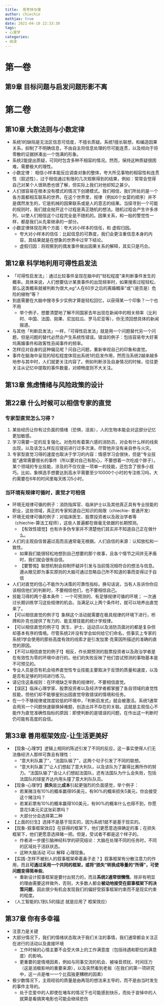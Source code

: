```yaml
---
title:  思考快与慢
author: chiechie
mathjax: true
date: 2021-04-10 22:33:30
tags:
- 心里学
categories:
- 阅读
---
```



# 第一卷

## 第9章 目标问题与启发问题形影不离

    
# 第二卷

## 第10章 大数法则与小数定律

- 系统1的缺陷是无法区信息可信度，不擅长质疑。系统1擅长联想，和编造因果关系，抑制了不明确信息，不由自主将信息处理的尽可能连贯，以及倾向于将零散的证据拼凑出一个饱满的形象。
- 系统2能提出质疑，可同时包含多种不相容的情况。然而，保持这种质疑很困难，需要极大的理性。
- 小数定律： 相信小样本能反应调查对象的整体，夸大所见事物的相容性和连贯性（叙述性），过于相信通过有限的几次观察得到的结果，例如：常常会觉得自己对某个人很熟悉也很了解，但实际上我们对他却知之甚少。
- 人们很容易在根本没有模式的情况下创建模式。我们相信，我们所处的是一个各方面都相互联系的世界。在这个世界里，规律（例如6个女婴的顺序）并不是偶然发生的，它是机械的因果联系或是人的意志的结果。当探寻到一个可能的规则时，我们就会抛开这个过程是真正随机的想法。随机过程会产生许多序列，以使人们相信这个过程完全是不随机的。因果关系，和一般的警觉性一样，都是我们从先辈继承的一部分。
- 小数定律体现在两个方面：夸大对小样本的信任，和 虚假归因。
    - 夸大对小样本的信任：比起信息的可靠度，我们会更注重信息本身的内容，其结果就是在想象的世界中过早下结论。
    - 虚假归因：将观察到的偶发事件做出因果关系的解释，其实只是巧合。
  
## 第12章 科学地利用可得性启发法

- 「可得性启发法」：通过比较事件呈现在脑中的"轻松程度”来判断事件发生的概率。具体来说，人们想要估计某类事件的出现频率时，如果搜索过程轻松，那么这类概率就被判断为很大,eg“人在60岁之后的离婚概率”或“（是否是）危险的植物”等？
- 到底需要在大脑中搜寻多少实例才算是轻松回忆，以获得某一个印象？一个也不用
    - 举个例子，想要清楚地了解不同国家去年出现在新闻中的相关频率（比利时、中国、法国、刚果、尼加拉瓜、罗马尼亚等），你无须回想具体的新闻报道。
- 与其他「判断启发法」一样，「可得性启发法」就是用一个问题替代另一个问题，但是问题的替代必然会产生系统性错误。错误的例子：包括容易夸大好莱坞离婚事件和政客性丑闻事件的频率。
- 怎样应对自身的这种偏见呢？问自己问题，重新审视自己的印象和直觉。
- 事件在脑海中呈现的轻松程度体现出系统1的启发作用，然而当系统2越来越多地参与其中时，人们就更关注内容了。例如判断涉及自身情况的时候，往往更关注从记忆中提取的事件数量，对顺畅度则不大关注。

## 第13章 焦虑情绪与风险政策的设计

## 第22章 什么时候可以相信专家的直觉

### 专家型直觉怎么习得？

1. 某些经历让你有过负面的情绪（恐惧，沮丧），人的生物本能会对这部分记忆更加敏感。
2. 学习需要一定的反复强化。对危险有着第六感的消防员，对会有什么样的线索出现，以及该怎么样反应提前进行过多次演，尽管他并没有亲自参与火灾。
3. 专家型直觉习得的速度也取决于学习的内容：情感学习会很快，但是“专业技能”通常需要很长的事件（所以要对自己有耐心，不要想着一次吃成个胖子）。某个领域的专业技能，涉及的不仅仅是一项单一的技能，还包含了很多小技巧。比如，象棋选手想要达到高水平需要至少10000个小时的专注练习吗，大约需要在6年的时间里每天练习5小时。

### 当环境有规律可循时，直觉才可相信

- 环境无规律可循的例子：消防指挥官、临床护士以及其他真正具有专业技能的职业，这些领域，真正的专家知道自己知识的局限（chiechie- 普通开发）
- 环境无规律可循的例子：对临床医生、股票投资者以及政治学者等（chiechie-算法工程师），这些人普遍都在做毫无依据的长期预测。
    - 【有效性错觉】也有许多伪专家并不清楚他们其实并不知道自己正在做什么。
- 人们的主观自信普遍过高而且通常毫无根据。人们自信的来源：认知放松和一致性。
    - 如果我们能很轻松地想到自己想要的那个故事，且各个情节之间并无矛盾时，我们就会很有自信。
    - 【要警惕】联想机制会抑制怀疑并引发与当前情况相符合的想法与信息。遵从眼见即为事实原则的大脑可通过忽略自己所不知道的事而变得过于自信
- 人们对直觉的信心不能作为决策的可靠性指标。换句话说，当有人告诉你你应该相信他们的判断时，不要相信他们，也不要相信自己。
-  技能习得的两个基本条件： 一个可预测的、有足够规律可循的环境； 一次通过长期训练学习这些规律的机会。当满足以上两个条件时，就可以培养出直觉来了。
- 【可以相信直觉的例子1】象棋这个活动就需要在极具规律的环境下进行，桥牌和扑克也提供了有力的、能支撑技能的统计学规律。
- 【可以相信直觉的例子1】医生、护士、运动员以及消防员面对的都是复杂但却基本有序的情境。尽管系统2并没有学会如何给它们命名，但事实上专家的系统1学会使用的那些高度有效的线索才是引发加里·克莱因所描述的准确的直觉的原因。
- 【不可以相信直觉的例子1】相反，作长期预测的股票投资者以及政治学者是在有效性为零的环境中进行的。他们的失败反映了他们尝试预测的事物基本是不可预见的。
- 专业人员是否有机会培养直觉性专业技能主要取决于反馈的质量和速度，以及是否有足够的时间进行练习。
- 请记住这条规则：在环境缺乏牢靠的规律时，不要相信直觉。
- 【误区】临床心理学家、股票投资者以及经济学者都掌握了各自领域的直觉性技能，但他们却不能够鉴别出因直觉导致错误的情境和任务。
- 在一个不够规律或效度较低的环境中，「判断启发式」就会被激活。系统1通常会用另一个问题快速替换掉难题，创造出并不存在的关联。这就是主观信心不能作为直觉准确性指标的原因：即使判断的是错误的问题，在作出这一判断时仍可能有高度的自信。



## 第33章 善用框架效应-让生活更美好

- 【现象-心理学】逻辑上相同的陈述引发了不同的反应，这一事实使得人们无法像经济人那样可靠且有理性：
    - “意大利队赢了”，“法国队输了”，这两个句子引发了不同的联想。
    - “意大利队赢了”让人们想起了意大利队，以及该队为了赢得比赛所作的努力。“法国队输了”会让人们想起法国队，还有法国队为什么会失败，包括法国队的球星齐达内用头撞了意大利队队员。
- 【现象-心理学】**损失**能比**成本**引起更强烈的负面感觉，举个例子：
    - 若某赌注有10%的概率赢得95美元，有90%的概率损失5美元，你会接受这个赌注吗？
    - 若某彩票有10%的概率赢得100美元，有90%的概率什么也得不到，你愿意花5美元买这张彩票吗？
    - 大部分分会选择第二种
- 【上面的衍生】选择不是基于现实的，因为系统1就不是基于现实的。
- 【现象-叙事框架效应】在获得的框架下，他们更愿意选择确定的事；在损失框架下，他们更愿意选择赌一把。但是，受试者不都是这个样子的。
    - 作者进一步援引脑神经科学的研究结论：大脑在处理不同的任务时，不同的区域处于活跃状态。
    - 这种大脑活动 可以 解释 心理现象。
- 【实践-怎样不被别人的叙事框架牵着鼻子走？】叙事框架有分散注意力的作用，而且**可通过采用一个共同的框架，或将“损失”转换成等量的“所得”，可使问题变得简单些**。
    - 重新设计叙事框架是要付出努力的，而且**系统2通常很懒惰**。除非有明显的理由需要这样做外，否则，大多数人都会**被动地接受在叙事框架下的决策问题**，因此很少有机会发现我们的偏好受叙事框架约束而不是现实约束的程度。
- （人工智能的L1到L5的描述 就是应用了 框架效应）


## 第37章 你有多幸福
- 注意力是关键
- 大部分情况下，我们的情绪状态取决于我们关注的事情，我们通常都会关注正在进行的活动以及直接环境
    - 工作时候的心情主要不会受大体上的工作满意度（包括待遇和职位的满意度）的影响。
    - 更重要的是情境因素，例如与同事交流的机会、被噪音烦扰、时间压力（这是消极影响的重要来源），以及突然看到老板（在我们的第一项研究中，这一点是唯一一个比孤独更糟糕的因素）
- 极少数情况下，主观经验的质量是由再现的想法来主导的，而不是由当时发生的事件主导的。
    - 处于恋爱中的人即使在堵车的情况下也可能感到快乐，而处于哀悼中的人就算是看搞笑电影也可能会继续悲伤
